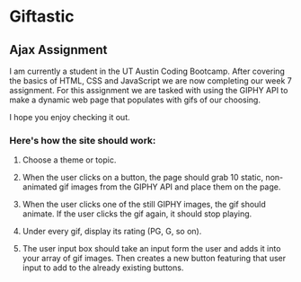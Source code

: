 # Giftastic
## Ajax Assignment

I am currently a student in the UT Austin Coding Bootcamp. After covering the basics of HTML, CSS and JavaScript we are now completing our week 7 assignment. For this assignment we are tasked with using the GIPHY API to make a dynamic web page that populates with gifs of our choosing.

I hope you enjoy checking it out.

### Here's how the site should work:

1. Choose a theme or topic. 

2. When the user clicks on a button, the page should grab 10 static, non-animated gif images from the GIPHY API and place them on the page.

3. When the user clicks one of the still GIPHY images, the gif should animate. If the user clicks the gif again, it should stop playing.

4. Under every gif, display its rating (PG, G, so on).

5. The user input box should take an input form the user and adds it into your array of gif images. Then creates a new button featuring that user input to add to the already existing buttons.